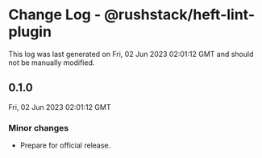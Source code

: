 # Change Log - @rushstack/heft-lint-plugin

This log was last generated on Fri, 02 Jun 2023 02:01:12 GMT and should not be manually modified.

## 0.1.0
Fri, 02 Jun 2023 02:01:12 GMT

### Minor changes

- Prepare for official release.

